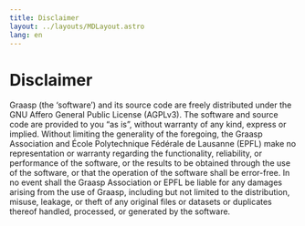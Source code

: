 ```yaml
---
title: Disclaimer
layout: ../layouts/MDLayout.astro
lang: en
---
```


# Disclaimer

Graasp (the ‘software’) and its source code are freely distributed under the GNU Affero General Public License (AGPLv3). The software and source code are provided to you “as is”, without warranty of any kind, express or implied. Without limiting the generality of the foregoing, the Graasp Association and École Polytechnique Fédérale de Lausanne (EPFL) make no representation or warranty regarding the functionality, reliability, or performance of the software, or the results to be obtained through the use of the software, or that the operation of the software shall be error-free. In no event shall the Graasp Association or EPFL be liable for any damages arising from the use of Graasp, including but not limited to the distribution, misuse, leakage, or theft of any original files or datasets or duplicates thereof handled, processed, or generated by the software.
